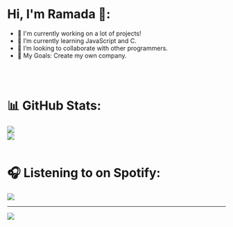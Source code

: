 # Hi, I'm Ramada 👋:
- 🔭 I'm currently working on a lot of projects!
- 🌱 I’m currently learning JavaScript and C.
- 👯 I’m looking to collaborate with other programmers.
- 🥅 My Goals: Create my own company.
<br/>
<br />

# 📊 GitHub Stats:
![](https://github-readme-stats.vercel.app/api?username=tRamada&theme=dark&hide_border=false&include_all_commits=false&count_private=false)<br/>
![](https://github-readme-stats.vercel.app/api/top-langs/?username=tRamada&theme=dark&hide_border=false&include_all_commits=false&count_private=false&layout=compact)
<br />
<br />

# 🎧 Listening to on Spotify:
![](https://spotify-github-profile.vercel.app/api/view?uid=1192424834&cover_image=true&theme=default&show_offline=false&background_color=121212&interchange=false)  

---
[![](https://visitcount.itsvg.in/api?id=tRamada&icon=0&color=0)](https://visitcount.itsvg.in)
